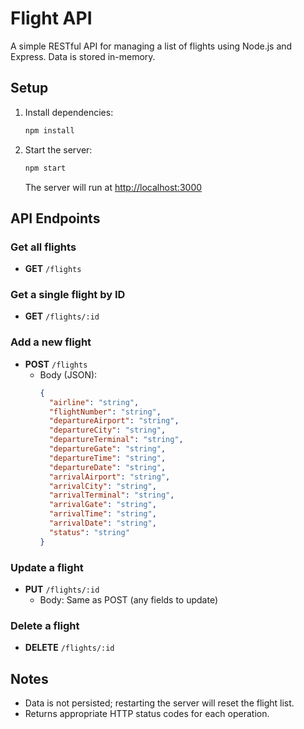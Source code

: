 # Flight API

A simple RESTful API for managing a list of flights using Node.js and Express. Data is stored in-memory.

## Setup

1. Install dependencies:
   ```bash
   npm install
   ```

2. Start the server:
   ```bash
   npm start
   ```

   The server will run at [http://localhost:3000](http://localhost:3000)

## API Endpoints

### Get all flights
- **GET** `/flights`

### Get a single flight by ID
- **GET** `/flights/:id`

### Add a new flight
- **POST** `/flights`
  - Body (JSON):
    ```json
    {
      "airline": "string",
      "flightNumber": "string",
      "departureAirport": "string",
      "departureCity": "string",
      "departureTerminal": "string",
      "departureGate": "string",
      "departureTime": "string",
      "departureDate": "string",
      "arrivalAirport": "string",
      "arrivalCity": "string",
      "arrivalTerminal": "string",
      "arrivalGate": "string",
      "arrivalTime": "string",
      "arrivalDate": "string",
      "status": "string"
    }
    ```

### Update a flight
- **PUT** `/flights/:id`
  - Body: Same as POST (any fields to update)

### Delete a flight
- **DELETE** `/flights/:id`

## Notes
- Data is not persisted; restarting the server will reset the flight list.
- Returns appropriate HTTP status codes for each operation. 